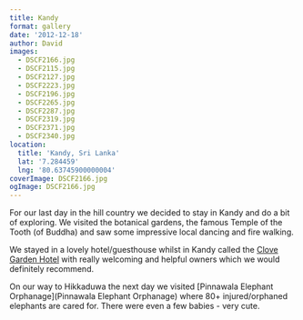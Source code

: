 ```yaml
---
title: Kandy
format: gallery
date: '2012-12-18'
author: David
images:
  - DSCF2166.jpg
  - DSCF2115.jpg
  - DSCF2127.jpg
  - DSCF2223.jpg
  - DSCF2196.jpg
  - DSCF2265.jpg
  - DSCF2287.jpg
  - DSCF2319.jpg
  - DSCF2371.jpg
  - DSCF2340.jpg
location:
  title: 'Kandy, Sri Lanka'
  lat: '7.284459'
  lng: '80.63745900000004'
coverImage: DSCF2166.jpg
ogImage: DSCF2166.jpg
---
```

For our last day in the hill country we decided to stay in Kandy and do a bit of exploring. We visited the botanical gardens, the famous Temple of the Tooth (of Buddha) and saw some impressive local dancing and fire walking.

We stayed in a lovely hotel/guesthouse whilst in Kandy called the [Clove Garden Hotel](http://www.tripadvisor.com/Hotel_Review-g304138-d2258645-Reviews-Clove_Garden_Kandy_City-Kandy_Kandy_District_Central_Province.html) with really welcoming and helpful owners which we would definitely recommend.

On our way to Hikkaduwa the next day we visited [Pinnawala Elephant Orphanage](Pinnawala Elephant Orphanage) where 80+ injured/orphaned elephants are cared for. There were even a few babies - very cute.
